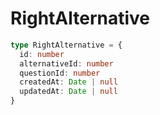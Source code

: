 # RightAlternative 
```typescript
type RightAlternative = {
  id: number
  alternativeId: number
  questionId: number
  createdAt: Date | null
  updatedAt: Date | null
}
```